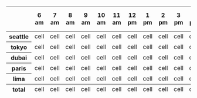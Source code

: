 <table>
    <thead>
        <th></th>
        <th>6 am</th>
        <th>7 am</th>
        <th>8 am</th>
        <th>9 am</th>
        <th>10 am</th>
        <th>11 am</th>
        <th>12 pm</th>
        <th>1 pm</th>
        <th>2 pm</th>
        <th>3 pm</th>
        <th>4 pm</th>
        <th>5 pm</th>
        <th>6 pm</th>
        <th>7 pm</th>
        <th>daily location total</th>
    </thead>
    <tbody>
    <tr>
        <th>seattle</th>
        <td>cell</td>
        <td>cell</td>
        <td>cell</td>
        <td>cell</td>
        <td>cell</td>
        <td>cell</td>
        <td>cell</td>
        <td>cell</td>
        <td>cell</td>
        <td>cell</td>
        <td>cell</td>
        <td>cell</td>
        <td>cell</td>
        <td>cell</td>
        <td>cell</td>
    </tr>
    <tr>
        <th>tokyo</th>
        <td>cell</td>
        <td>cell</td>
        <td>cell</td>
        <td>cell</td>
        <td>cell</td>
        <td>cell</td>
        <td>cell</td>
        <td>cell</td>
        <td>cell</td>
        <td>cell</td>
        <td>cell</td>
        <td>cell</td>
        <td>cell</td>
        <td>cell</td>
        <td>cell</td>
    </tr>
    <tr>
        <th>dubai</th>
        <td>cell</td>
        <td>cell</td>
        <td>cell</td>
        <td>cell</td>
        <td>cell</td>
        <td>cell</td>
        <td>cell</td>
        <td>cell</td>
        <td>cell</td>
        <td>cell</td>
        <td>cell</td>
        <td>cell</td>
        <td>cell</td>
        <td>cell</td>
        <td>cell</td>
    </tr>
    <tr>
        <th>paris</th>
        <td>cell</td>
        <td>cell</td>
        <td>cell</td>
        <td>cell</td>
        <td>cell</td>
        <td>cell</td>
        <td>cell</td>
        <td>cell</td>
        <td>cell</td>
        <td>cell</td>
        <td>cell</td>
        <td>cell</td>
        <td>cell</td>
        <td>cell</td>
        <td>cell</td>
    </tr>
    <tr>
        <th>lima</th>
        <td>cell</td>
        <td>cell</td>
        <td>cell</td>
        <td>cell</td>
        <td>cell</td>
        <td>cell</td>
        <td>cell</td>
        <td>cell</td>
        <td>cell</td>
        <td>cell</td>
        <td>cell</td>
        <td>cell</td>
        <td>cell</td>
        <td>cell</td>
        <td>cell</td>
    </tr>
    </tbody>
    <tfoot>
    <tr>
        <th>total</th>
        <td>cell</td>
        <td>cell</td>
        <td>cell</td>
        <td>cell</td>
        <td>cell</td>
        <td>cell</td>
        <td>cell</td>
        <td>cell</td>
        <td>cell</td>
        <td>cell</td>
        <td>cell</td>
        <td>cell</td>
        <td>cell</td>
        <td>cell</td>
        <td>cell</td>
    </tr>
    </tfoot>
</table>